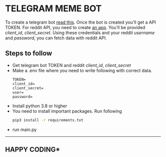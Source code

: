 # TELEGRAM MEME BOT
To create a telegram bot [read this](https://core.telegram.org/bots/#3-how-do-i-create-a-bot). Once the bot is created you'll get a API TOKEN. For reddit API, you need to create [an app](https://www.reddit.com/prefs/apps). You'll be provided _client_id_, _client_secret_. Using these credentials and your reddit _username_ and _password_, you can fetch data with reddit API. 

## Steps to follow
- Get telegram bot TOKEN and reddit _client_id_, _client_secret_
- Make a .env file where you need to write following with correct data.
    ```text
    TOKEN=
    client_id=
    client_secret=
    user=
    password=
    ```
- Install python 3.8 or higher
- You need to install important packages. Run following 
    ```bash
    pip3 install -r requirements.txt
    ```
- run main.py

---
**HAPPY CODING***
---
